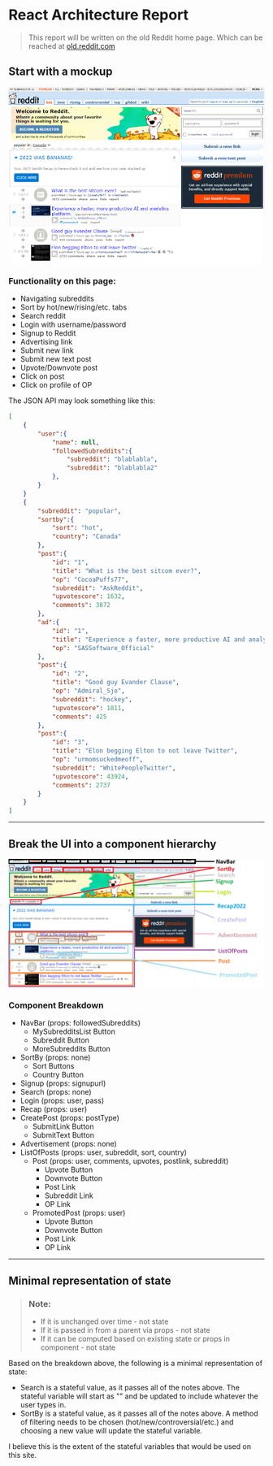# React Architecture Report

>This report will be written on the old Reddit home page. Which can be reached at [old.reddit.com](https://old.reddit.com/)

## Start with a mockup

![RedditImage](reddit-pic.PNG)

### Functionality on this page:

- Navigating subreddits
- Sort by hot/new/rising/etc. tabs
- Search reddit
- Login with username/password
- Signup to Reddit
- Advertising link
- Submit new link
- Submit new text post
- Upvote/Downvote post
- Click on post
- Click on profile of OP

The JSON API may look something like this:
```json
[
    {
        "user":{
            "name": null,
            "followedSubreddits":{
                "subreddit": "blablabla",
                "subreddit": "blablabla2"
            },
        }
    }
    {
        "subreddit": "popular",
        "sortby":{
            "sort": "hot",
            "country": "Canada"
        },
        "post":{
            "id": "1",
            "title": "What is the best sitcom ever?",
            "op": "CocoaPuffs77",
            "subreddit": "AskReddit",
            "upvotescore": 1632,
            "comments": 3872
        },
        "ad":{
            "id": "1",
            "title": "Experience a faster, more productive AI and analytics platform.",
            "op": "SASSoftware_Official"
        },
        "post":{
            "id": "2",
            "title": "Good guy Evander Clause",
            "op": "Admiral_Sjo",
            "subreddit": "hockey",
            "upvotescore": 1811,
            "comments": 425
        },
        "post":{
            "id": "3",
            "title": "Elon begging Elton to not leave Twitter",
            "op": "urmomsuckedmeoff",
            "subreddit": "WhitePeopleTwitter",
            "upvotescore": 43924,
            "comments": 2737
        }
    }
]
```

---

## Break the UI into a component hierarchy

![ComponentBreakdown](reddit-component-breakdown.png)

### Component Breakdown

- NavBar (props: followedSubreddits)
  - MySubredditsList Button
  - Subreddit Button
  - MoreSubreddits Button
- SortBy (props: none)
  - Sort Buttons
  - Country Button
- Signup (props: signupurl)
- Search (props: none)
- Login (props: user, pass)
- Recap (props: user)
- CreatePost (props: postType)
  - SubmitLink Button
  - SubmitText Button
- Advertisement (props: none)
- ListOfPosts (props: user, subreddit, sort, country)
  - Post (props: user, comments, upvotes, postlink, subreddit)
    - Upvote Button
    - Downvote Button
    - Post Link
    - Subreddit Link
    - OP Link
  - PromotedPost (props: user)
    - Upvote Button
    - Downvote Button
    - Post Link
    - OP Link

---

## Minimal representation of state

> ### Note:
> - If it is unchanged over time - not state
> - If it is passed in from a parent via props - not state
> - If it can be computed based on existing state or props in component - not state

Based on the breakdown above, the following is a minimal representation of state:
- Search is a stateful value, as it passes all of the notes above. The stateful variable will start as "" and be updated to include whatever the user types in.
- SortBy is a stateful value, as it passes all of the notes above. A method of filtering needs to be chosen (hot/new/controversial/etc.) and choosing a new value will update the stateful variable.

I believe this is the extent of the stateful variables that would be used on this site.
